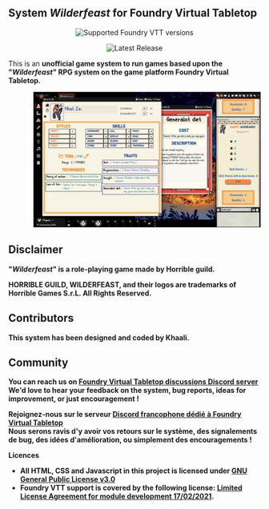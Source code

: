 
<h2>System <em>Wilderfeast</em> for Foundry Virtual Tabletop</h2>

<div align="center">

![Supported Foundry VTT versions](https://img.shields.io/endpoint?url=https%3A%2F%2Ffoundryshields.com%2Fversion%3Fstyle%3Dflat%26url%3Dhttps%3A%2F%2Fraw.githubusercontent.com%2Fkhaali-dev%2Fwilderfeast%2Fmaster%2Fsystem.json)

![Latest Release](https://img.shields.io/github/v/release/khaali-dev/wilderfeast?label=Latest%20release)

</div>

<p>This is an <strong>unofficial</stronfg> game system to run games based upon the "<em>Wilderfeast</em>" RPG system on the game platform Foundry Virtual Tabletop.</p>

<p style="margin-left: 10%;"> <img src="/assets/system/system-exemple1.webp" /></p>

<h2>Disclaimer</h2>
<p>"<em>Wilderfeast</em>" is a role-playing game made by <strong>Horrible guild</strong>.</p>

<p>HORRIBLE GUILD, WILDERFEAST, and their logos are trademarks of Horrible Games S.r.L. All Rights Reserved.</p>

<h2>Contributors</h2>
<p>This system has been designed and coded by Khaali.</p>

<h2>Community</h2>
<p>You can reach us on <a href="https://discord.com/invite/5Fj2E42X">Foundry Virtual Tabletop discussions Discord server</a><br />
We'd love to hear your feedback on the system, bug reports, ideas for improvement, or just encouragement !</p>

<p>Rejoignez-nous sur le serveur <a href="https://discord.com/invite/pPSDNJk">Discord francophone dédié à Foundry Virtual Tabletop</a><br />
Nous serons ravis d'y avoir vos retours sur le système, des signalements de bug, des idées d'amélioration, ou simplement des encouragements !</p>


</h2>Licences</h2>
<ul>
<li>All HTML, CSS and Javascript in this project is licensed under <a href="https://choosealicense.com/licenses/gpl-3.0/">GNU General Public License v3.0</a></li>

<li>Foundry VTT support is covered by the following license: <a href="https://foundryvtt.com/article/license/">Limited License Agreement for module development 17/02/2021</a>.</li>
</ul>

